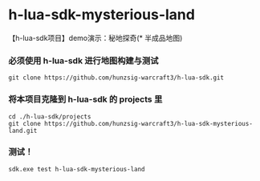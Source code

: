 # h-lua-sdk-mysterious-land
【h-lua-sdk项目】demo演示：秘地探奇(* 半成品地图)


### 必须使用 h-lua-sdk 进行地图构建与测试
```
git clone https://github.com/hunzsig-warcraft3/h-lua-sdk.git
```

### 将本项目克隆到 h-lua-sdk 的 projects 里
```
cd ./h-lua-sdk/projects
git clone https://github.com/hunzsig-warcraft3/h-lua-sdk-mysterious-land.git
```

### 测试！
```
sdk.exe test h-lua-sdk-mysterious-land
```
